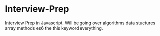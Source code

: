 # Interview-Prep
Interview Prep in Javascript. Will be going over algorithms data stuctures array methods es6 the this keyword everything.
